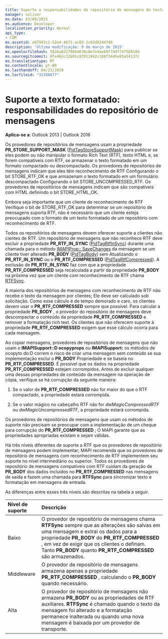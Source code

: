 ```yaml
---
title: Suporte a responsabilidades de repositório de mensagens de texto formatado
manager: soliver
ms.date: 03/09/2015
ms.audience: Developer
localization_priority: Normal
api_type:
- COM
ms.assetid: a97993c2-52e4-4b71-ac03-2c02d82447d8
description: 'Última modificação: 9 de março de 2015'
ms.openlocfilehash: 502ba82279664638c8e7e4ae68f74df74758918d
ms.sourcegitcommit: 8fe462c32b91c87911942c188f3445e85a54137c
ms.translationtype: MT
ms.contentlocale: pt-BR
ms.lasthandoff: 04/23/2019
ms.locfileid: "32350677"
---
```

# <a name="supporting-formatted-text-message-store-responsibilities"></a>Suporte a texto formatado: responsabilidades do repositório de mensagens

  
  
**Aplica-se a**: Outlook 2013 | Outlook 2016 
  
Os provedores de repositórios de mensagens usam a propriedade **PR_STORE_SUPPORT_MASK** ([PidTagStoreSupportMask](pidtagstoresupportmask-canonical-property.md)) para publicar se eles podem ou não manipular o formato Rich Text (RTF), texto HTML e, se forem compatíveis com RTF, se armazenar o texto formatado em um formato compactado ou descompactado. Os provedores de repositórios de mensagens indicam que eles têm reconhecimento de RTF Configurando o bit STORE_RTF_OK e que armazenam o texto formatado em um formulário descompactado Configurando o bit STORE_UNCOMPRESSED_RTF. Os provedores de repositórios de mensagens indicam que são compatíveis com HTML definindo o bit STORE_HTML_OK.
  
Embora seja importante que um cliente de reconhecimento de RTF Verifique o bit de STORE_RTF_OK para determinar se um repositório de mensagens suporta RTF, não é necessário que um cliente esteja preocupado com o formato de um texto formatado de um repositório com reconhecimento de RTF. 
  
Todos os repositórios de mensagens devem oferecer suporte a clientes não cientes de RTF. Um repositório de mensagens que não reconhece RTF deve excluir a propriedade **PR_RTF_IN_SYNC** ([PidTagRtfInSync](pidtagrtfinsync-canonical-property.md)) durante uma chamada para o método [IMAPIProp:: SaveChanges](imapiprop-savechanges.md) da mensagem se um cliente tiver alterado **PR_BODY** ([PidTagBody](pidtagbody-canonical-property.md)) sem Atualizando o **PR_RTF_IN_SYNC** ou o **PR_RTF_COMPRESSED** ([PidTagRtfCompressed](pidtagrtfcompressed-canonical-property.md)). A exclusão de **PR_RTF_IN_SYNC** faz com que a propriedade **PR_RTF_COMPRESSED** seja recalculada a partir da propriedade **PR_BODY** na próxima vez que um cliente com reconhecimento de RTF chama [RTFSync](rtfsync.md). 
  
A maioria dos repositórios de mensagens com reconhecimento de RTF não recebe o texto da mensagem por clientes; Ele deve ser calculado sob solicitação. Como esse cálculo é de tempo demorado e caro, os clientes devem usar o **PR_RTF_COMPRESSED** sempre que possível. Para calcular a propriedade **PR_BODY** , o provedor do repositório de mensagens deve descompactar o conteúdo da propriedade **PR_RTF_COMPRESSED** e remover a formatação rich text. Os clientes que não oferecem suporte à propriedade **PR_RTF_COMPRESSED** exigem que esse cálculo ocorra para cada mensagem. 
  
Ao copiar mensagens, provedores de repositórios de mensagens que não usam o **IMAPISupport::D ocopyprops** ou **IMAPISupport:** os métodos de ocopyto do:D correm o risco de criar uma mensagem sem conteúdo se sua implementação exclui o **PR_BODY** Propriedade e se baseia no **PR_RTF_COMPRESSED**. É possível que os dados na propriedade **PR_RTF_COMPRESSED** estejam corrompidos. Antes de excluir qualquer uma dessas propriedades de conteúdo da mensagem na operação de cópia, verifique se há corrupção da seguinte maneira: 
  
1. Se o valor de **PR_RTF_COMPRESSED** não for maior do que o RTF compactado, a propriedade estará corrompida. 
    
2. Se o valor mágico no cabeçalho RTF não for _dwMagicCompressedRTF_ ou _dwMagicUncompressedRTF_, a propriedade estará corrompida.
    
Os provedores de repositórios de mensagens que usam os métodos de suporte não precisam se preocupar com a implementação de um cheque para corrupção do **PR_RTF_COMPRESSED** ; O MAPI garante que as propriedades apropriadas existam e sejam válidas. 
  
Há três níveis diferentes de suporte a RTF que os provedores de repositório de mensagens podem implementar; MAPI recomenda que os provedores de repositório de mensagens com reconhecimento de RTF implementem seu suporte no nível intermediário ou superior. Todos os provedores de repositório de mensagens compatíveis com RTF cuidam da geração de **PR_BODY** dos dados incluídos no **PR_RTF_COMPRESSED** nas mensagens de saída e fazem uma chamada para **RTFSync** para sincronizar texto e formatação em mensagens de entrada. 
  
As diferenças entre esses três níveis são descritas na tabela a seguir. 
  
|**Nível de suporte**|**Descrição**|
|:-----|:-----|
|Baixo  <br/> |O provedor de repositório de mensagens chama **RTFSync** sempre que as alterações são salvas em uma mensagem e extrai os dados para a propriedade **PR_BODY** do **PR_RTF_COMPRESSED** , em vez de exigir que os clientes o definam. Tanto **PR_BODY** quanto **PR_RTF_COMPRESSED** são armazenados.  <br/> |
|Middleware  <br/> |O provedor de repositório de mensagens armazena apenas a propriedade **PR_RTF_COMPRESSED** , calculando o **PR_BODY** quando necessário.  <br/> |
|Alta  <br/> |O provedor de repositório de mensagens não armazena **PR_BODY** ou as propriedades de RTF auxiliares. **RTFSync** é chamado quando o texto da mensagem foi alterado e a formatação permanece inalterada ou quando uma nova mensagem é baixada por um provedor de transporte.  <br/> |
   

